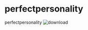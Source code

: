 # perfectpersonality
perfectpersonality
![download](https://user-images.githubusercontent.com/89854060/185767787-8172d5a4-3aef-4753-b81a-f4ef3f51f46c.png)
